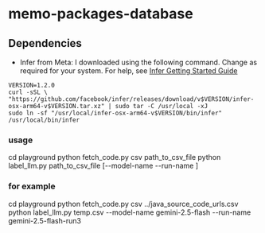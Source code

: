 # memo-packages-database

## Dependencies
- Infer from Meta: I downloaded using the following command. Change as required for your system. For help, see [Infer Getting Started Guide](https://fbinfer.com/docs/getting-started)
```
VERSION=1.2.0
curl -sSL \  "https://github.com/facebook/infer/releases/download/v$VERSION/infer-osx-arm64-v$VERSION.tar.xz" | sudo tar -C /usr/local -xJ
sudo ln -sf "/usr/local/infer-osx-arm64-v$VERSION/bin/infer" /usr/local/bin/infer
```

### usage
cd playground
python fetch_code.py csv path_to_csv_file
python label_llm.py path_to_csv_file [--model-name <model-name> --run-name <run-name>]

### for example
cd playground
python fetch_code.py csv ../java_source_code_urls.csv
python label_llm.py temp.csv --model-name gemini-2.5-flash --run-name gemini-2.5-flash-run3